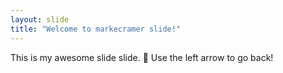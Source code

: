 ```yaml
---
layout: slide
title: "Welcome to markecramer slide!"
---
```

This is my awesome slide slide. :tada:
Use the left arrow to go back!
